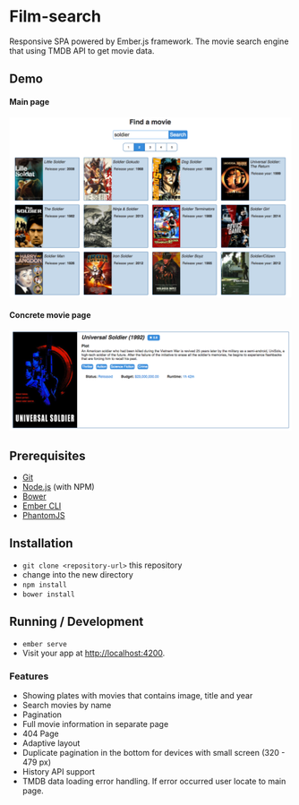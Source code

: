 # Film-search
Responsive SPA powered by Ember.js framework. The movie search engine that using TMDB API to get movie data.

## Demo
#### Main page
![Main page](https://raw.githubusercontent.com/RusPosevkin/film-search/master/img/main.png "Main page") 
#### Concrete movie page
![Concrete movie page](https://raw.githubusercontent.com/RusPosevkin/film-search/master/img/movie.png "Concrete movie page") 

## Prerequisites

* [Git](http://git-scm.com/)
* [Node.js](http://nodejs.org/) (with NPM)
* [Bower](http://bower.io/)
* [Ember CLI](http://ember-cli.com/)
* [PhantomJS](http://phantomjs.org/)

## Installation

* `git clone <repository-url>` this repository
* change into the new directory
* `npm install`
* `bower install`

## Running / Development

* `ember serve`
* Visit your app at [http://localhost:4200](http://localhost:4200).

### Features
* Showing plates with movies that contains image, title and year
* Search movies by name
* Pagination
* Full movie information in separate page
* 404 Page
* Adaptive layout
* Duplicate pagination in the bottom for devices with small screen (320 - 479 px)
* History API support
* TMDB data loading error handling. If error occurred user locate to main page.
